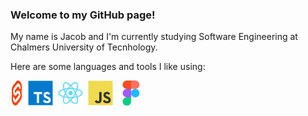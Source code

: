 ### Welcome to my GitHub page!

My name is Jacob and I'm currently studying Software Engineering at Chalmers University of Tecnhology.

Here are some languages and tools I like using:
<div>
  <img src="https://github.com/devicons/devicon/blob/master/icons/svelte/svelte-original.svg"			title="Svelte"		alt="Svelte"		width="20" height="40"/>&nbsp;
  <img src="https://github.com/devicons/devicon/blob/master/icons/typescript/typescript-original.svg"	title="TypeScript"	alt="TypeScript"	width="40" height="40"/>&nbsp;
	 <img src="https://github.com/devicons/devicon/blob/master/icons/react/react-original.svg"	title="React"		alt="React"			width="40" height="40"/>&nbsp;
  <img src="https://github.com/devicons/devicon/blob/master/icons/javascript/javascript-original.svg"	title="JavaScript"	alt="JavaScript"	width="40" height="40"/>&nbsp;
  <img src="https://github.com/devicons/devicon/blob/master/icons/figma/figma-original.svg"				title="Figma"		alt="Figma"			width="40" height="40"/>&nbsp;
</div>
